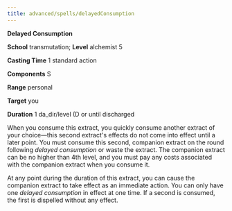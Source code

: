 ```yaml
---
title: advanced/spells/delayedConsumption
---
```

 **Delayed Consumption**

**School** transmutation; **Level** alchemist 5

**Casting Time** 1 standard action

**Components** S

**Range** personal

**Target** you

**Duration** 1 da_dir/level (D or until discharged

When you consume this extract, you quickly consume another extract of your choice—this second extract's effects do not come into effect until a later point. You must consume this second, companion extract on the round following _delayed consumption_ or waste the extract. The companion extract can be no higher than 4th level, and you must pay any costs associated with the companion extract when you consume it.

At any point during the duration of this extract, you can cause the companion extract to take effect as an immediate action. You can only have one _delayed consumption_ in effect at one time. If a second is consumed, the first is dispelled without any effect.

